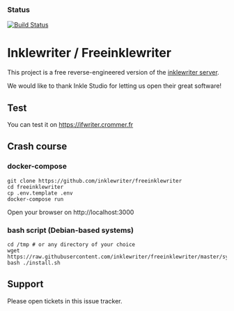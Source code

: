### Status
[![Build Status](https://api.travis-ci.org/albancrommer/inklewriter.png)](https://travis-ci.com/inklewriter/freeinklewriter)

# Inklewriter / Freeinklewriter

This project is a free reverse-engineered version of the [inklewriter server](https://writer.inklestudios.com).

We would like to thank Inkle Studio for letting us open their great software! 

## Test 

You can test it on https://ifwriter.crommer.fr

## Crash course

### docker-compose 

```
git clone https://github.com/inklewriter/freeinklewriter
cd freeinklewriter
cp .env.template .env
docker-compose run
```
Open your browser on http://localhost:3000

### bash script (Debian-based systems)
```
cd /tmp # or any directory of your choice 
wget https://raw.githubusercontent.com/inklewriter/freeinklewriter/master/system/install.sh
bash ./install.sh
```

## Support 

Please open tickets in this issue tracker. 
